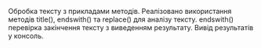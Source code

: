 Обробка тексту з прикладами методів. Реалізовано використання методів title(), endswith() та replace() для аналізу тексту. endswith()  
 перевірка закінчення тексту з виведенням  результату.
Вивід результатів у консоль.
